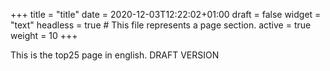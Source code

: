 +++
title = "title"
date = 2020-12-03T12:22:02+01:00
draft = false
widget = "text"
headless = true # This file represents a page section.
active = true
weight = 10
+++

This is the top25 page in english. DRAFT VERSION

